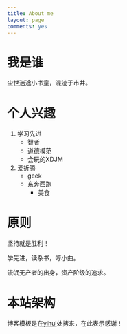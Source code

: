 ```yaml
---
title: About me
layout: page
comments: yes
---
```


# 我是谁

尘世迷途小书童，混迹于市井。 
# 个人兴趣

1. 学习先进
    - 智者
    - 道德模范
    - 会玩的XDJM
1. 爱折腾
    - geek
    - 东奔西跑
	  - 美食	

# 原则
坚持就是胜利！

学先进，读杂书，哼小曲。

流氓无产者的出身，资产阶级的追求。


# 本站架构


博客模板是在[yihui](http://yihui.name/cn/)处拷来，在此表示感谢！

